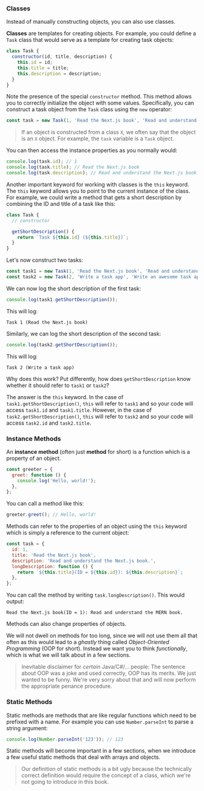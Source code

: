 ### Classes

Instead of manually constructing objects, you can also use classes.

**Classes** are templates for creating objects.
For example, you could define a `Task` class that would serve as a template for creating task objects:

```js
class Task {
  constructor(id, title, description) {
    this.id = id;
    this.title = title;
    this.description = description;
  }
}
```

Note the presence of the special `constructor` method.
This method allows you to correctly initialize the object with some values.
Specifically, you can construct a task object from the `Task` class using the `new` operator:

```js
const task = new Task(1, 'Read the Next.js book', 'Read and understand the Next.js book.');
```

> If an object is constructed from a class `X`, we often say that the object is an `X` object.
> For example, the `task` variable is a `Task` object.

You can then access the instance properties as you normally would:

```js
console.log(task.id); // 1
console.log(task.title); // Read the Next.js book
console.log(task.description); // Read and understand the Next.js book.
```

Another important keyword for working with classes is the `this` keyword.
The `this` keyword allows you to point to the current instance of the class.
For example, we could write a method that gets a short description by combining the ID and title of a task like this:

```js
class Task {
  // constructor

  getShortDescription() {
    return `Task ${this.id} (${this.title})`;
  }
}
```

Let's now construct two tasks:

```js
const task1 = new Task(1, 'Read the Next.js book', 'Read and understand the Next.js book.');
const task2 = new Task(2, 'Write a task app', 'Write an awesome task app.');
```

We can now log the short description of the first task:

```js
console.log(task1.getShortDescription());
```

This will log:

```
Task 1 (Read the Next.js book)
```

Similarly, we can log the short description of the second task:

```js
console.log(task2.getShortDescription());
```

This will log:

```
Task 2 (Write a task app)
```

Why does this work?
Put differently, how does `getShortDescription` know whether it should refer to `task1` or `task2`?

The answer is the `this` keyword.
In the case of `task1.getShortDescription()`, `this` will refer to `task1` and so your code will access `task1.id` and `task1.title`.
However, in the case of `task2.getShortDescription()`, `this` will refer to `task2` and so your code will access `task2.id` and `task2.title`.

### Instance Methods

An **instance method** (often just **method** for short) is a function which is a property of an object.

```js
const greeter = {
  greet: function () {
    console.log('Hello, world!');
  },
};
```

You can call a method like this:

```js
greeter.greet(); // Hello, world!
```

Methods can refer to the properties of an object using the `this` keyword which is simply a reference to the current object:

```js
const task = {
  id: 1,
  title: 'Read the Next.js book',
  description: 'Read and understand the Next.js book.',
  longDescription: function () {
    return `${this.title}(ID = ${this.id}): ${this.description}`;
  },
};
```

You can call the method by writing `task.longDescription()`.
This would output:

```
Read the Next.js book(ID = 1): Read and understand the MERN book.
```

Methods can also change properties of objects.

We will not dwell on methods for too long, since we will not use them all that often as this would lead to a _ghastly_ thing called _Object-Oriented Programming_ (OOP for short).
Instead we want you to think _functionally_, which is what we will talk about in a few sections.

> Inevitable disclaimer for _certain_ Java/C#/... people:
> The sentence about OOP was a joke and used correctly, OOP has its merits.
> We just wanted to be funny.
> We're very sorry about that and will now perform the appropriate penance procedure.

### Static Methods

Static methods are methods that are like regular functions which need to be prefixed with a name.
For example you can use `Number.parseInt` to parse a string argument:

```js
console.log(Number.parseInt('123')); // 123
```

Static methods will become important in a few sections, when we introduce a few useful static methods that deal with arrays and objects.

> Our definition of static methods is a bit ugly because the technically correct definition would require the concept of a class, which we're not going to introduce in this book.
